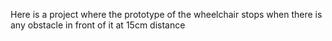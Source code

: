 Here is a project where the prototype of the wheelchair stops when there is any obstacle in front of it at 15cm distance
